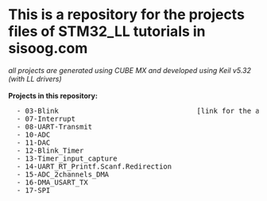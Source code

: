 <h1> This is a repository for the projects files of STM32_LL tutorials in sisoog.com </h1>
<i> all projects are generated using CUBE MX and developed using Keil v5.32 (with LL drivers) </i> <br>
 <br>
  <b> Projects in this repository: </b> <pre>
  - 03-Blink                                 [link for the associated article in sisoog.com]([url](https://www.google.com/search?client=firefox-b-d&q=how+to+add+link+in+readme+github))
  - 07-Interrupt                             
  - 08-UART-Transmit                        
  - 10-ADC                                  
  - 11-DAC                          
  - 12-Blink_Timer                          
  - 13-Timer_input_capture     
  - 14-UART_RT_Printf.Scanf.Redirection     
  - 15-ADC_2channels_DMA       
  - 16-DMA_USART_TX                         
  - 17-SPI                                  
</pre>
